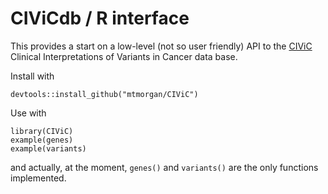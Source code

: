 # CIViCdb / R interface

This provides a start on a low-level (not so user friendly) API to the
[CIViC][] Clinical Interpretations of Variants in Cancer data base.

Install with

    devtools::install_github("mtmorgan/CIViC")

Use with

    library(CIViC)
    example(genes)
    example(variants)
    
and actually, at the moment, `genes()` and `variants()` are the only
functions implemented.

[CIViC]: https://civic.genome.wustl.edu/#/home
